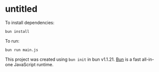 # untitled

To install dependencies:

```bash
bun install
```

To run:

```bash
bun run main.js
```

This project was created using `bun init` in bun v1.1.21. [Bun](https://bun.sh) is a fast all-in-one JavaScript runtime.
